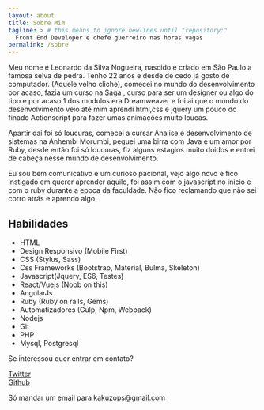 ```yaml
---
layout: about
title: Sobre Mim
tagline: > # this means to ignore newlines until "repository:"
  Front End Developer e chefe guerreiro nas horas vagas
permalink: /sobre
---
```



Meu nome é Leonardo da Silva Nogueira, nascido e criado em São Paulo a famosa selva de pedra.
Tenho 22 anos e desde de cedo já gosto de computador. (Aquele velho cliche), comecei no mundo do desenvolvimento por acaso, fazia um curso na [Saga](https://saga.art.br/) , curso para ser um designer ou algo do tipo e por acaso 1 dos modulos era Dreamweaver e foi ai que o mundo do desenvolvimento veio até mim aprendi html,css  e jquery um pouco do finado Actionscript para fazer umas animações muito loucas.

Apartir dai foi só loucuras, comecei a cursar Analise e desenvolvimento de sistemas na Anhembi Morumbi, peguei uma birra com Java e um amor por Ruby, desde então foi só loucuras, fiz alguns estagios muito doidos e entrei de cabeça nesse mundo de desenvolvimento.

Eu sou bem comunicativo e um curioso pacional, vejo algo novo e fico instigado em querer aprender aquilo, foi assim com o javascript no inicio e com o ruby durante a epoca da faculdade. Não fico reclamando que não sei corro atrás e aprendo algo.

## Habilidades

- HTML
- Design Responsivo (Mobile First)
- CSS (Stylus, Sass)
- Css Frameworks (Bootstrap, Material, Bulma, Skeleton)
- Javascript(Jquery, ES6, Testes)
- React/Vuejs (Noob on this)
- AngularJs
- Ruby (Ruby on rails, Gems)
- Automatizadores (Gulp, Npm, Webpack)
- Nodejs
- Git
- PHP
- Mysql, Postgresql
 

Se interessou quer entrar em contato? 

[Twitter](https://www.twitter.com/kakuzops)
<br>
[Github](https://www.github.com/leonard9)

Só mandar um email para [kakuzops@gmail.com](mailto:kakuzops@gmail.com)